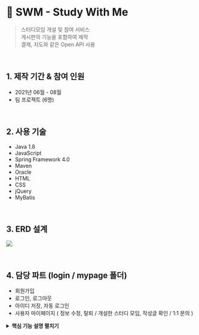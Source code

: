 # :pushpin: SWM - Study With Me
>스터디모임 개설 및 참여 서비스  
>게시판의 기능을 포함하여 제작  
>결제, 지도와 같은 Open API 사용

</br>

## 1. 제작 기간 & 참여 인원
- 2021년 06월 - 08월
- 팀 프로젝트 (6명)

</br>

## 2. 사용 기술
  - Java 1.8
  - JavaScript
  - Spring Framework 4.0
  - Maven
  - Oracle
  - HTML
  - CSS
  - jQuery
  - MyBatis

</br>

## 3. ERD 설계
![](https://user-images.githubusercontent.com/87680461/145823346-f97bc969-013e-4317-8a4d-c6265dd9f22c.png)

</br>

## 4. 담당 파트 (login / mypage 폴더)
  - 회원가입 
  - 로그인, 로그아웃
  - 아이디 저장, 자동 로그인
  - 사용자 마이페이지 ( 정보 수정, 탈퇴 / 개설한 스터디 모임, 작성글 확인 / 1:1 문의 )
 
<details>
<summary><b>핵심 기능 설명 펼치기</b></summary>
<div markdown="1">

### 4.1 회원 가입
<img src="https://user-images.githubusercontent.com/87680461/145826566-9b5dd98e-4f47-40c5-a386-ba949084d9c9.png"  width="500" height="500"/>

- **정규식,  Null 값 체크** :pushpin: [코드 확인](https://github.com/saltNam/SWM/blob/c9354604ddf878ceb96cf459b62284b523114f7b/src/main/webapp/WEB-INF/views/login/joinForm.jsp#L149)
  - 화면단에서, 사용자가 입력한 데이터를 정규식 값과 비교합니다.
  - 지정한 정규식과 다르거나 Null 값인 경우, 에러 메세지를 띄웁니다.
 
- **아이디, 닉네임 중복 확인** 
  - URL의 모양새인 경우, 컨텐츠를 등록하는 POST 요청을 비동기로 날립니다.
  - Ajax를 이용하여 입력된 데이터를 비동기 방식으로 전송합니다. :pushpin: [코드 확인](https://github.com/saltNam/SWM/blob/db2bb6602ba1ca3d2befa296fb3182c0080e3935/src/main/webapp/WEB-INF/views/login/joinForm.jsp#L54)
  - SQL의 Count() 함수를 이용하여, 비교할 데이터의 중복을 확인합니다. :pushpin: [코드 확인](https://github.com/saltNam/SWM/blob/db2bb6602ba1ca3d2befa296fb3182c0080e3935/src/main/resources/mybatis/mappers/member-mapper.xml#L27)

- **이메일 인증** 
  - JavaMailSender 클래스를 활용하며, Random 객체에 의해 생서된 6자리의 랜덤 숫자가 발송됩니다. :pushpin: [코드 확인](https://github.com/saltNam/SWM/blob/0e56d2ea9c4beb816738dbc6b687d2c148257aaa/src/main/java/com/ez/swm/login/controller/MemberController.java#L103)
  - 발송 시 생성된 인증번호와 사용자가 입력한 데이터를 비교합니다. 결과에 따라 안내 문구와 색상이 변경됩니다. :pushpin: [코드 확인](https://github.com/saltNam/SWM/blob/0e56d2ea9c4beb816738dbc6b687d2c148257aaa/src/main/webapp/WEB-INF/views/login/joinForm.jsp#L105)
  
### 4.2 로그인
<img src="https://user-images.githubusercontent.com/87680461/146746413-36c1dd7a-f6b5-485d-a7b1-e75379b7a35a.png"  width="500" height="500"/>  
  
  - **아이디 저장** :pushpin: [코드 확인](https://github.com/saltNam/SWM/blob/db2bb6602ba1ca3d2befa296fb3182c0080e3935/src/main/webapp/WEB-INF/views/login/loginForm.jsp#L16)
  - Cookie를 이용하여, 
  - 지정한 정규식과 다르거나 Null 값인 경우, 에러 메세지를 띄웁니다.
  
  
  
  
  
  
  
  
</div>
</details>

</br>
